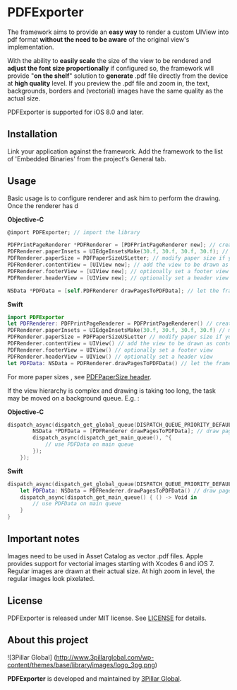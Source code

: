 # PDFExporter

The framework aims to provide an **easy way** to render a custom UIView into pdf format **without the need to be aware** of the original view's implementation.

With the ability to **easily scale** the size of the view to be rendered and **adjust the font size proportionally** if configured so, the framework will provide "**on the shelf**" solution to **generate** .pdf file directly from the device at **high quality** level. If you preview the .pdf file and zoom in, the text, backgrounds, borders and (vectorial) images have the same quality as the actual size.

PDFExporter is supported for iOS 8.0 and later.

## Installation

Link your application against the framework. Add the framework to the list of 'Embedded Binaries' from the project's General tab.

## Usage

Basic usage is to configure renderer and ask him to perform the drawing. Once the renderer has d

**Objective-C**

```objective-c
@import PDFExporter; // import the library

PDFPrintPageRenderer *PDFRenderer = [PDFPrintPageRenderer new]; // create an instance
PDFRenderer.paperInsets = UIEdgeInsetsMake(30.f, 30.f, 30.f, 30.f); // modify content margins if you want to
PDFRenderer.paperSize = PDFPaperSizeUSLetter; // modify paper size if you want to
PDFRenderer.contentView = [UIView new]; // add the view to be drawn as content
PDFRenderer.footerView = [UIView new]; // optionally set a footer view
PDFRenderer.headerView = [UIView new]; // optionally set a header view

NSData *PDFData = [self.PDFRenderer drawPagesToPDFData]; // let the framework to  create the PDF data
```

**Swift**

```swift
import PDFExporter
let PDFRenderer: PDFPrintPageRenderer = PDFPrintPageRenderer() // create an instance
PDFRenderer.paperInsets = UIEdgeInsetsMake(30.f, 30.f, 30.f, 30.f) // modify content margins if you want to
PDFRenderer.paperSize = PDFPaperSizeUSLetter // modify paper size if you want to
PDFRenderer.contentView = UIView() // add the view to be drawn as content
PDFRenderer.footerView = UIView() // optionally set a footer view
PDFRenderer.headerView = UIView() // optionally set a header view
let PDFData: NSData = PDFRenderer.drawPagesToPDFData() // let the framework to  create the PDF data
```

For more paper sizes , see [PDFPaperSize header](Framework/PDFExporter/PDFExporter/PDFRender/PDFPaperSizes.h). 

If the view hierarchy is complex and drawing is taking too long, the task may be moved on a background queue. E.g. :

**Objective-C**

```objective-c
dispatch_async(dispatch_get_global_queue(DISPATCH_QUEUE_PRIORITY_DEFAULT, 0), ^{
        NSData *PDFData = [PDFRenderer drawPagesToPDFData]; // draw pages on background queue
        dispatch_async(dispatch_get_main_queue(), ^{
            // use PDFData on main queue
        });
    });
```

**Swift**

```swift
dispatch_async(dispatch_get_global_queue(DISPATCH_QUEUE_PRIORITY_DEFAULT, 0) { () -> Void in
	let PDFData: NSData = PDFRenderer.drawPagesToPDFData() // draw pages on background queue
	dispatch_async(dispatch_get_main_queue() { () -> Void in
		// use PDFData on main queue
	}
}
```

## Important notes

Images need to be used in Asset Catalog as vector .pdf files. Apple provides support for vectorial images starting with Xcodes 6 and iOS 7. Regular images are drawn at their actual size. At high zoom in level, the regular images look pixelated.

## License

PDFExporter is released under MIT license. See [LICENSE](LICENSE) for details.  

## About this project

![3Pillar Global] (http://www.3pillarglobal.com/wp-content/themes/base/library/images/logo_3pg.png)

**PDFExporter** is developed and maintained by [3Pillar Global](http://www.3pillarglobal.com/).

